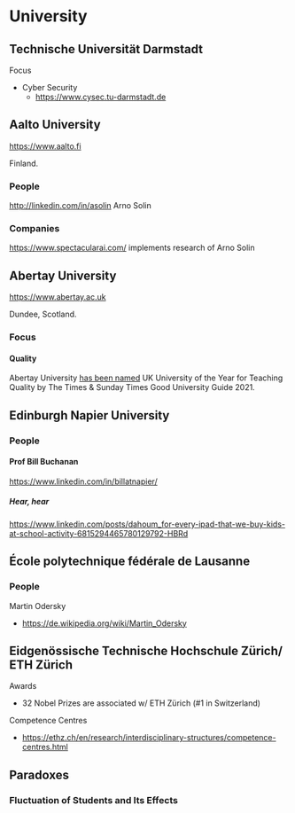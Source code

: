 # University

## Technische Universität Darmstadt

Focus

* Cyber Security
  * https://www.cysec.tu-darmstadt.de

## Aalto University

https://www.aalto.fi

Finland.

### People

http://linkedin.com/in/asolin Arno Solin

### Companies

https://www.spectacularai.com/ implements research of Arno Solin

## Abertay University

https://www.abertay.ac.uk

Dundee, Scotland.

### Focus

#### Quality

Abertay University [has been named](https://www.abertay.ac.uk/news/2020/abertay-named-uk-university-of-the-year-for-teaching-quality/) UK University of the Year for Teaching Quality by The Times & Sunday Times Good University Guide 2021.

## Edinburgh Napier University

### People

#### Prof Bill Buchanan

https://www.linkedin.com/in/billatnapier/

##### Hear, hear

https://www.linkedin.com/posts/dahoum_for-every-ipad-that-we-buy-kids-at-school-activity-6815294465780129792-HBRd

## École polytechnique fédérale de Lausanne

### People

Martin Odersky

* https://de.wikipedia.org/wiki/Martin_Odersky

## Eidgenössische Technische Hochschule Zürich/ ETH Zürich

Awards

* 32 Nobel Prizes are associated w/ ETH Zürich (#1 in Switzerland)

Competence Centres

* https://ethz.ch/en/research/interdisciplinary-structures/competence-centres.html 

## Paradoxes

### Fluctuation of Students and Its Effects

![]()
